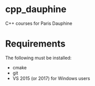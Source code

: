 # cpp_dauphine
C++ courses for Paris Dauphine

# Requirements

The following must be installed:

- cmake
- git
- VS 2015 (or 2017) for Windows users
